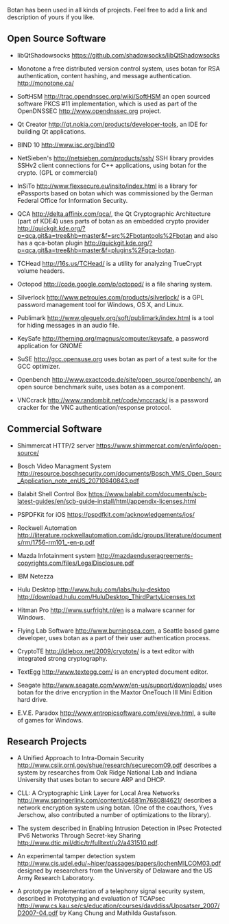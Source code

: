 Botan has been used in all kinds of projects. Feel free to add
a link and description of yours if you like.

Open Source Software
--------------------------

* libQtShadowsocks https://github.com/shadowsocks/libQtShadowsocks

* Monotone a free distributed version control system, uses botan for
  RSA authentication, content hashing, and message authentication.
  http://monotone.ca/

* SoftHSM http://trac.opendnssec.org/wiki/SoftHSM an open sourced
  software PKCS #11 implementation, which is used as part of the
  OpenDNSSEC http://www.opendnssec.org project.

* Qt Creator http://qt.nokia.com/products/developer-tools, an
  IDE for building Qt applications.

* BIND 10 http://www.isc.org/bind10

* NetSieben's http://netsieben.com/products/ssh/
  SSH library provides SSHv2 client connections for C++
  applications, using botan for the crypto. (GPL or commercial)

* InSiTo http://www.flexsecure.eu/insito/index.html is a library
  for ePassports based on botan which was commissioned by the German
  Federal Office for Information Security.

* QCA http://delta.affinix.com/qca/, the Qt Cryptographic
  Architecture (part of KDE4) uses parts of botan as an embedded
  crypto provider
  http://quickgit.kde.org/?p=qca.git&a=tree&hb=master&f=src%2Fbotantools%2Fbotan
  and also has a qca-botan plugin http://quickgit.kde.org/?p=qca.git&a=tree&hb=master&f=plugins%2Fqca-botan.

* TCHead http://16s.us/TCHead/ is a utility for analyzing
  TrueCrypt volume headers.

* Octopod http://code.google.com/p/octopod/ is a
  file sharing system.

* Silverlock http://www.petroules.com/products/silverlock/
  is a GPL password management tool for Windows, OS X, and Linux.

* Publimark http://www.gleguelv.org/soft/publimark/index.html
  is a tool for hiding messages in an audio file.

* KeySafe http://therning.org/magnus/computer/keysafe,
  a password application for GNOME

* SuSE http://gcc.opensuse.org uses botan as part
  of a test suite for the GCC optimizer.

* Openbench http://www.exactcode.de/site/open_source/openbench/,
  an open source benchmark suite, uses botan as a component.

* VNCcrack http://www.randombit.net/code/vnccrack/
  is a password cracker for the VNC authentication/response protocol.

Commercial Software
--------------------------------------

* Shimmercat HTTP/2 server https://www.shimmercat.com/en/info/open-source/

* Bosch Video Managment System http://resource.boschsecurity.com/documents/Bosch_VMS_Open_Sourc_Application_note_enUS_20710840843.pdf

* Balabit Shell Control Box https://www.balabit.com/documents/scb-latest-guides/en/scb-guide-install/html/appendix-licenses.html

* PSPDFKit for iOS https://pspdfkit.com/acknowledgements/ios/

* Rockwell Automation http://literature.rockwellautomation.com/idc/groups/literature/documents/rm/1756-rm101_-en-p.pdf

* Mazda Infotainment system http://mazdaenduseragreements-copyrights.com/files/LegalDisclosure.pdf

* IBM Netezza 

* Hulu Desktop http://www.hulu.com/labs/hulu-desktop
  http://download.hulu.com/HuluDesktop_ThirdPartyLicenses.txt

* Hitman Pro http://www.surfright.nl/en is a malware
  scanner for Windows.

* Flying Lab Software http://www.burningsea.com, a Seattle based
  game developer, uses botan as a part of their user authentication
  process.

* CryptoTE http://idlebox.net/2009/cryptote/ is a text editor
  with integrated strong cryptography.

* TextEgg http://www.textegg.com/ is an encrypted document editor.

* Seagate http://www.seagate.com/www/en-us/support/downloads/
  uses botan for the drive encryption in the Maxtor OneTouch III Mini
  Edition hard drive.

* E.V.E. Paradox http://www.entropicsoftware.com/eve/eve.html, a
  suite of games for Windows.

Research Projects
-----------------------------------

* A Unified Approach to Intra-Domain Security
  http://www.csiir.ornl.gov/shue/research/securecom09.pdf
  describes a system by researches from Oak Ridge National Lab and
  Indiana University that uses botan to secure ARP and DHCP.

* CLL: A Cryptographic Link Layer for Local Area Networks
  http://www.springerlink.com/content/c4681m76808l4621/ describes
  a network encryption system using botan. (One of the coauthors, Yves
  Jerschow, also contributed a number of optimizations to the
  library).

* The system described in Enabling Intrusion Detection in IPsec
  Protected IPv6 Networks Through Secret-key Sharing
  http://www.dtic.mil/dtic/tr/fulltext/u2/a431510.pdf.

* An experimental tamper detection system
  http://www.cis.udel.edu/~hiper/passages/papers/jochenMILCOM03.pdf
  designed by researchers from the University of Delaware and the US
  Army Research Laboratory.

* A prototype implementation of a telephony signal security system,
  described in Prototyping and evaluation of TCAPsec
  http://www.cs.kau.se/cs/education/courses/davddiss/Uppsatser_2007/D2007-04.pdf
  by Kang Chung and Mathilda Gustafsson.
